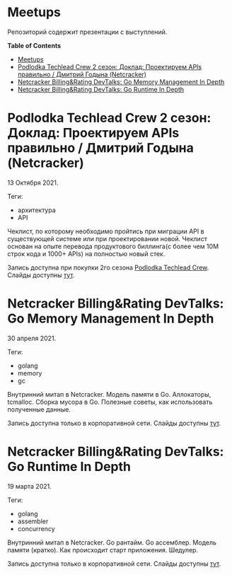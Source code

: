 # Meetups

Репозиторий содержит презентации с выступлений.

<!-- START doctoc generated TOC please keep comment here to allow auto update -->
<!-- DON'T EDIT THIS SECTION, INSTEAD RE-RUN doctoc TO UPDATE -->
**Table of Contents**

- [Meetups](#meetups)
- [Podlodka Techlead Crew 2 сезон: Доклад: Проектируем APIs правильно / Дмитрий Годына (Netcracker)](#podlodka-techlead-crew-2-%D1%81%D0%B5%D0%B7%D0%BE%D0%BD-%D0%B4%D0%BE%D0%BA%D0%BB%D0%B0%D0%B4-%D0%BF%D1%80%D0%BE%D0%B5%D0%BA%D1%82%D0%B8%D1%80%D1%83%D0%B5%D0%BC-apis-%D0%BF%D1%80%D0%B0%D0%B2%D0%B8%D0%BB%D1%8C%D0%BD%D0%BE--%D0%B4%D0%BC%D0%B8%D1%82%D1%80%D0%B8%D0%B9-%D0%B3%D0%BE%D0%B4%D1%8B%D0%BD%D0%B0-netcracker)
- [Netcracker Billing&Rating DevTalks: Go Memory Management In Depth](#netcracker-billingrating-devtalks-go-memory-management-in-depth)
- [Netcracker Billing&Rating DevTalks: Go Runtime In Depth](#netcracker-billingrating-devtalks-go-runtime-in-depth)

<!-- END doctoc generated TOC please keep comment here to allow auto update -->

# Podlodka Techlead Crew 2 сезон: Доклад: Проектируем APIs правильно / Дмитрий Годына (Netcracker)

13 Октября 2021.

Теги:

* архитектура
* API

Чеклист, по которому необходимо пройтись при миграции API в существующей системе или при проектировании новой. Чеклист
основан на опыте перевода продуктового биллинга(с более чем 10М строк кода и 1000+ APIs) на полностью новый стек.

Запись доступна при покупки 2го сезона [Podlodka Techlead Crew](https://podlodka.io/techcrew). Слайды
доступны [тут](podlodka_2_apis/Podlodka_apis_godyna_1.pdf).

# Netcracker Billing&Rating DevTalks: Go Memory Management In Depth

30 апреля 2021.

Теги:

* golang
* memory
* gc

Внутринний митап в Netcracker. Модель памяти в Go. Аллокаторы, tcmalloc. Cборка мусора в Go. Полезные советы, как
использовать полученные данные.

Запись доступна только в корпоративной сети. Слайды доступны [тут](nc_go_memory/cb_memory.pdf).

# Netcracker Billing&Rating DevTalks: Go Runtime In Depth

19 марта 2021.

Теги:

* golang
* assembler
* concurrency

Внутринний митап в Netcracker. Go рантайм. Go ассемблер. Модель памяти (кратко). Как происходит старт приложения.
Шедулер.

Запись доступна только в корпоративной сети. Слайды доступны [тут](nc_go_runtime/cb_asm.pdf).


   
